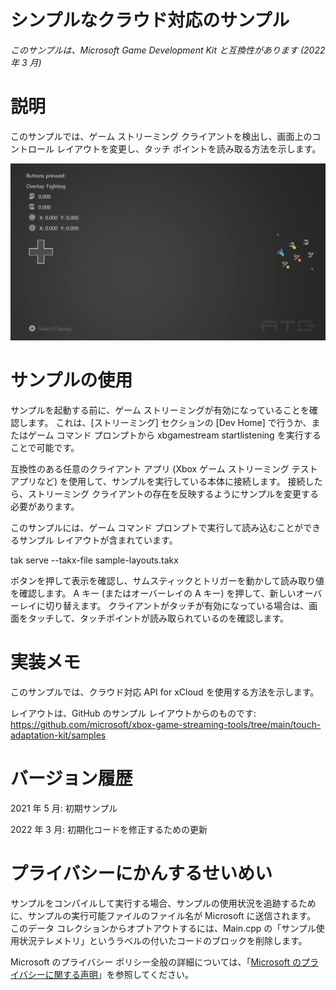 # シンプルなクラウド対応のサンプル

*このサンプルは、Microsoft Game Development Kit と互換性があります (2022 年 3 月)*

# 説明

このサンプルでは、ゲーム ストリーミング クライアントを検出し、画面上のコントロール レイアウトを変更し、タッチ ポイントを読み取る方法を示します。

![信頼度が中程度で自動生成されたコンピューターの説明のスクリーンショット](./media/image1.png)

# サンプルの使用

サンプルを起動する前に、ゲーム ストリーミングが有効になっていることを確認します。 これは、[ストリーミング] セクションの [Dev Home] で行うか、またはゲーム コマンド プロンプトから xbgamestream startlistening を実行することで可能です。

互換性のある任意のクライアント アプリ (Xbox ゲーム ストリーミング テスト アプリなど) を使用して、サンプルを実行している本体に接続します。 接続したら、ストリーミング クライアントの存在を反映するようにサンプルを変更する必要があります。

このサンプルには、ゲーム コマンド プロンプトで実行して読み込むことができるサンプル レイアウトが含まれています。

tak serve \--takx-file sample-layouts.takx

ボタンを押して表示を確認し、サムスティックとトリガーを動かして読み取り値を確認します。 A キー (またはオーバーレイの A キー) を押して、新しいオーバーレイに切り替えます。 クライアントがタッチが有効になっている場合は、画面をタッチして、タッチポイントが読み取られているのを確認します。

# 実装メモ

このサンプルでは、クラウド対応 API for xCloud を使用する方法を示します。

レイアウトは、GitHub のサンプル レイアウトからのものです: <https://github.com/microsoft/xbox-game-streaming-tools/tree/main/touch-adaptation-kit/samples>

# バージョン履歴

2021 年 5 月: 初期サンプル

2022 年 3 月: 初期化コードを修正するための更新

# プライバシーにかんするせいめい

サンプルをコンパイルして実行する場合、サンプルの使用状況を追跡するために、サンプルの実行可能ファイルのファイル名が Microsoft に送信されます。 このデータ コレクションからオプトアウトするには、Main.cpp の「サンプル使用状況テレメトリ」というラベルの付いたコードのブロックを削除します。

Microsoft のプライバシー ポリシー全般の詳細については、「[Microsoft のプライバシーに関する声明](https://privacy.microsoft.com/en-us/privacystatement/)」を参照してください。


